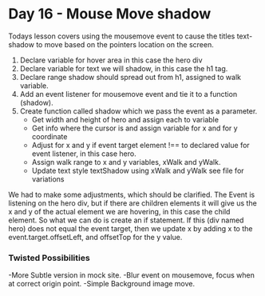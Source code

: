 # Day 16 - Mouse Move shadow

Todays lesson covers using the mousemove event to cause the titles text-shadow to move based on the pointers location on the screen.

1. Declare variable for hover area in this case the hero div
2. Declare variable for text we will shadow, in this case the h1 tag.
3. Declare range shadow should spread out from h1, assigned to walk variable.
4. Add an event listener for mousemove event and tie it to a function (shadow).
5. Create function called shadow which we pass the event as a parameter.
   * Get width and height of hero and assign each to variable
   * Get info where the cursor is and assign variable for x and for y coordinate
   * Adjust for x and y if event target element !== to declared value for event listener, in this case hero.
   * Assign walk range to x and y variables, xWalk and yWalk.
   * Update text style textShadow using xWalk and yWalk see file for variations



We had to make some adjustments, which should be clarified.  The Event is listening on the hero div, but if there are children elements it will give us the x and y of the actual element we are hovering, in this case the child element. So what we can do is create an if statement. If this (div named hero) does not equal the event target, then we update x by adding x to the event.target.offsetLeft, and offsetTop for the y value.

### Twisted Possibilities
 -More Subtle version in mock site.
 -Blur event on mousemove, focus when at correct origin point.
 -Simple Background image move.
